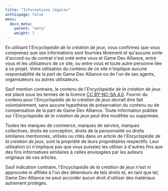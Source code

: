 ```yaml
---
title: "Informations légales"
onthispage: false
menu:
  docs_meta:
    parent: "meta"
    weight: 2
---
```


En utilisant l'*Encyclopédie de la création de jeux*, vous confirmez que vous comprenez que ses informations sont fournies librement et qu'aucune sorte d'accord ou de contrat n'est créé entre vous et Game Dev Alliance, entre vous et les utilisateurs de ce site, ou entre vous et toute autre personne liée à ce projet. Votre utilisation du contenu de ce site n'implique aucune responsabilité de la part de Game Dev Alliance ou de l'un de ses agents, organisateurs ou autres utilisateurs.

Sauf mention contraire, le contenu de l'*Encyclopédie de la création de jeux* est placé sous les termes de la licence [CC BY-NC-SA 4.0](https://creativecommons.org/licenses/by-nc-sa/4.0/deed.fr). Fournir du contenu pour l'*Encyclopédie de la création de jeux* devrait être fait volontairement, sans aucune hypothèse de préservation du contenu ou de compensation de la part de Game Dev Alliance. Toute information publiée sur l'*Encyclopédie de la création de jeux* peut être modifiée ou supprimée.

Toutes les marques de commerce, marques de service, marques collectives, droits de conception, droits de la personnalité ou droits similaires mentionnés, utilisés ou cités dans un article de l'*Encyclopédie de la création de jeux*, sont la propriété de leurs propriétaires respectifs. Leur utilisation ici n'implique pas que vous puissiez les utiliser à d'autres fins que des fins informatives similaires à celles envisagées par les auteurs originaux de ces articles.

Sauf indication contraire, l'*Encyclopédie de la création de jeux* n'est ni approuvée ni affiliée à l'un des détenteurs de tels droits et, en tant que tel, Game Dev Alliance ne peut accorder aucun droit d'utiliser des matériaux autrement protégés.
